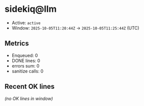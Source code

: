 # sidekiq@llm

- Active: `active`
- Window: `2025-10-05T11:20:44Z` → `2025-10-05T11:25:44Z` (UTC)

## Metrics
- Enqueued: 0
- DONE lines: 0
- errors sum: 0
- sanitize calls: 0

## Recent OK lines
_(no OK lines in window)_
